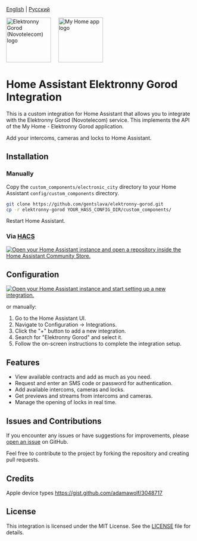 [English](/README.md) | [Русский](/README.ru_RU.md)

<a href="https://2090000.ru/domofony/"><img src="https://domconnect.ru/uploads/2434555b0__domconnect.ru.png" alt="Elektronny Gorod (Novotelecom) logo" height="120"/></a>
&nbsp;&nbsp;&nbsp;
<a href="https://play.google.com/store/apps/details?id=ru.inetra.intercom"><img src="https://play-lh.googleusercontent.com/eCp35NcuGq1V0igXhGrPE6tprf7wGg00dY6TuVvRrqRSiEMTS6yQePuWxEIx3G0EMJ0l=w240-h480-rw" alt="My Home app logo" height="120"/></a>

# Home Assistant Elektronny Gorod Integration

This is a custom integration for Home Assistant that allows you to integrate with the Elektronny Gorod (Novotelecom) service. This implements the API of the My Home - Elektronny Gorod application.

Add your intercoms, cameras and locks to Home Assistant.

## Installation

### Manually

Copy the `custom_components/electronic_city` directory to your Home Assistant `config/custom_components` directory.

```bash
git clone https://github.com/gentslava/elektronny-gorod.git
cp -r elektronny-gorod YOUR_HASS_CONFIG_DIR/custom_components/
```

Restart Home Assistant.


### Via [HACS](https://hacs.xyz/)
<a href="https://my.home-assistant.io/redirect/hacs_repository/?owner=gentslava&repository=elektronny-gorod&category=integration" target="_blank"><img src="https://my.home-assistant.io/badges/hacs_repository.svg" alt="Open your Home Assistant instance and open a repository inside the Home Assistant Community Store." /></a>

## Configuration
<a href="https://my.home-assistant.io/redirect/config_flow_start/?domain=elektronny_gorod" target="_blank"><img src="https://my.home-assistant.io/badges/config_flow_start.svg" alt="Open your Home Assistant instance and start setting up a new integration." /></a>

or manually:

1. Go to the Home Assistant UI.
2. Navigate to Configuration -> Integrations.
3. Click the "+" button to add a new integration.
4. Search for "Elektronny Gorod" and select it.
5. Follow the on-screen instructions to complete the integration setup.

## Features

- View available contracts and add as much as you need.
- Request and enter an SMS code or password for authentication.
- Add available intercoms, cameras and locks.
- Get previews and streams from intercoms and cameras.
- Manage the opening of locks in real time.

## Issues and Contributions

If you encounter any issues or have suggestions for improvements, please [open an issue](https://github.com/gentslava/elektronny-gorod/issues) on GitHub.

Feel free to contribute to the project by forking the repository and creating pull requests.

## Credits

Apple device types https://gist.github.com/adamawolf/3048717

## License

This integration is licensed under the MIT License. See the [LICENSE](LICENSE) file for details.
